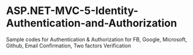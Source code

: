 # ASP.NET-MVC-5-Identity-Authentication-and-Authorization
Sample codes for Authentication &amp; Authorization for FB, Google, Microsoft, Github, Email Confirmation, Two factors Verification

